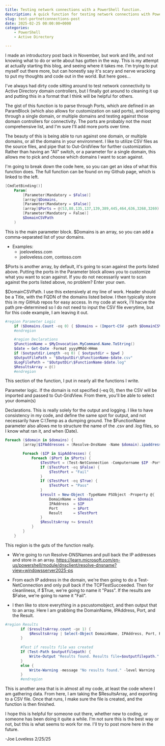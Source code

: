 ```yaml
---
title: Testing network connections with a PowerShell function.
description: A quick function for testing network connections with PowerShell.
slug: test-portnetconnections-post
date: 2025-02-25 00:00:00+0000
categories:
    - PowerShell
    - Active Directory

---
```


I made an introductory post back in November, but work and life, and not knowing what to do or write about has gotten in the way. This is my attempt at actually starting this blog, and seeing where it takes me. I'm trying to put myself out there more, but can honestly say it's scary and nerve wracking to put my thoughts and code out in the world. But here goes...

I've always had dirty code sitting around to test network connectivity to Active Directory domain controllers, but I finally got around to cleaning it up and putting this in a format that I think will be helpful for others.

The gist of this function is to parse through Ports, which are defined in an ParamBlock (which also allows for customization on said ports), and looping through a single domain, or multiple domains and testing against those domain controllers for connectivity. The ports are probably not the most comprehensive list, and I'm sure I'll add more ports over time.

The beauty of this is being able to run against one domain, or multiple domains, or all the domains in your environment. I like to utilize CSV files as the source files, and pipe that to Out-GridView for further customization. Rather than having an "All" switch, or a parameter for a single domain, this allows me to pick and choose which domains I want to scan against.

I'm going to break down the code here, so you can get an idea of what this function does. The full function can be found on my Github page, which is linked to the left.

```powershell
[CmdletBinding()]
    Param(
        [Parameter(Mandatory = $False)]
        [array]$Domains,
        [Parameter(Mandatory = $False)]
        [array]$Ports = @(53,88,135,137,139,389,445,464,636,3268,3269),
        [Parameter(Mandatory = False)]
        $DomainCSVPath
    )
```

This is the main parameter block. $Domains is an array, so you can add a comma-separated list of your domains. 
- Examples: 
    - joeloveless.com
    - joeloveless.com, contoso.com

$Ports is another array, by default, it's going to scan against the ports listed above. Putting the ports in the Parameter block allows you to customize what you want to scan against. If you do not necessarily want to scan against the ports listed above, no problem? Enter your own.

$DomainCSVPath. I use this extensively at my line of work. Header should be a Title, with the FQDN of the domains listed below. I then typically store this in my GitHub repos for easy access. In my code at work, I'll hacve the path pre-determined so I do not need to input the CSV file everytime, but for this code example, I am leaving it out.

```powershell
#region Parameter Logic
    if ($Domains.Count -eq 0) { $Domains = (Import-CSV -path $DomainCSVPath | Out-GridView -PassThru).Title }   
    #endregion

    #region Declarations
    $FunctionName = $MyInvocation.MyCommand.Name.ToString()
    $date = Get-Date -Format yyyyMMdd-HHmm
    if ($outputdir.Length -eq 0) { $outputdir = $pwd }
    $OutputFilePath = "$OutputDir\$FunctionName-$date.csv"
    $LogFilePath = "$OutputDir\$FunctionName-$date.log"
    $ResultsArray = @()
    #endregion
```

This section of the function, I put in nearly all the functions I write.

Parameter logic. If the domain is not specified (-eq 0), then the CSV will be imported and passed to Out-GridView. From there, you'll be able to select your domain(s)

Declarations. This is really solely for the output and logging. I like to have consistency in my code, and define the same spot for output, and not necessarily have C:\Temp as a dumping ground. The $FunctionName parameter also allows me to structure the name of the .csv and .log files, so I know what ran it, and when (Date).

```powershell
Foreach ($domain in $domains) {
        [array]$IPAddresses = (Resolve-DnsName -Name $domain).ipaddress

        Foreach ($IP in $ipAddresses) {
            Foreach ($Port in $Ports) {
                $TestPort = (Test-NetConnection -Computername $IP -Port $Port).TcpTestSucceeded
                If ($TestPort -eq $False) {
                    $TestPort = "Fail"
                }
                If ($TestPort -eq $True) {
                    $TestPort = "Pass"
                }
                $result = New-Object -TypeName PSObject -Property @{
                    DomainName = $Domain
                    IPAddress  = $IP
                    Port       = $Port
                    Result     = $TestPort 
                }
                $ResultsArray += $result
            }
        }
    }
```

This region is the guts of the function really.

 - We're going to run Resolve-DNSNames and pull back the IP addresses and store in an array. https://learn.microsoft.com/en-us/powershell/module/dnsclient/resolve-dnsname?view=windowsserver2025-ps

 - From each IP address in the domain, we're then going to do a Test-NetConnection and only pull back if the TCPTestSucceeded. Then for cleanliness, if $True, we're going to name it "Pass". If the results are $False, we're going to name it "Fail".

 - I then like to store everything in a pscustomobject, and then output that to an array. Here I am grabbing the DomainName, IPAddress, Port, and the Result.

 ```powershell
 #region Results
        if ($resultsArray.count -ge 1) {
            $ResultsArray | Select-Object DomainName, IPAddress, Port, Result | Sort-Object -Property DomainName, IPAddress | Export-Csv -Path $outputfilepath -NoTypeInformation
        }
    
        #Test if results file was created
        If (Test-Path $outputfilepath) {
            Write-Output "Results found. Results file=$outputfilepath."
        }
        else {
            Write-Warning -message "No results found." -level Warning
        }
        #endregion
```

This is another area that is in almost all my code, at least the code where I am gathering data. From here, I am taking the $ResultsArray, and exporting to a CSV file. Once that runs, I make sure the file is created, and the function is then finished.

I hope this is helpful for someone out there, whether new to coding, or someone has been doing it quite a while. I'm not sure this is the best way or not, but this is what seems to work for me. I'll try to post more here in the future.

-Joe Loveless 2/25/25